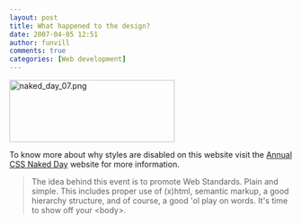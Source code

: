 ```yaml
---
layout: post
title: What happened to the design?
date: 2007-04-05 12:51
author: funvill
comments: true
categories: [Web development]
---
```

<img src="http://blog.abluestar.com/public/uploads/naked_day_07.png" alt="naked_day_07.png" title="naked_day_07.png" border="0" height="111" width="294" />

To know more about why styles are disabled on this website visit the
<a href="http://naked.dustindiaz.com" title="Web Standards Naked Day Host Website"> Annual CSS Naked Day</a> website for more information.
<blockquote>The idea behind this event is to promote Web Standards. Plain and simple.              This includes proper use of (x)html, semantic markup, a good hierarchy structure,              and of course, a good 'ol play on words. It's time to show off your &lt;body&gt;.</blockquote>
